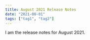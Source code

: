 ```yaml
---
title: August 2021 Release Notes
date: "2021-08-01"
tags: ["tag1", "tag2"]
---
```


I am the release notes for August 2021.